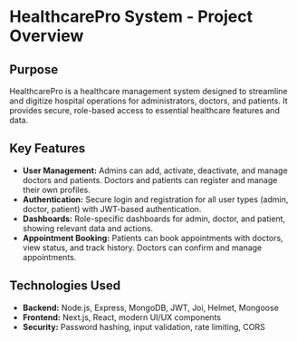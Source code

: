 # HealthcarePro System - Project Overview

## Purpose
HealthcarePro is a healthcare management system designed to streamline and digitize hospital operations for administrators, doctors, and patients. It provides secure, role-based access to essential healthcare features and data.

## Key Features
- **User Management:** Admins can add, activate, deactivate, and manage doctors and patients. Doctors and patients can register and manage their own profiles.
- **Authentication:** Secure login and registration for all user types (admin, doctor, patient) with JWT-based authentication.
- **Dashboards:** Role-specific dashboards for admin, doctor, and patient, showing relevant data and actions.
- **Appointment Booking:** Patients can book appointments with doctors, view status, and track history. Doctors can confirm and manage appointments.

## Technologies Used
- **Backend:** Node.js, Express, MongoDB, JWT, Joi, Helmet, Mongoose
- **Frontend:** Next.js, React, modern UI/UX components
- **Security:** Password hashing, input validation, rate limiting, CORS
